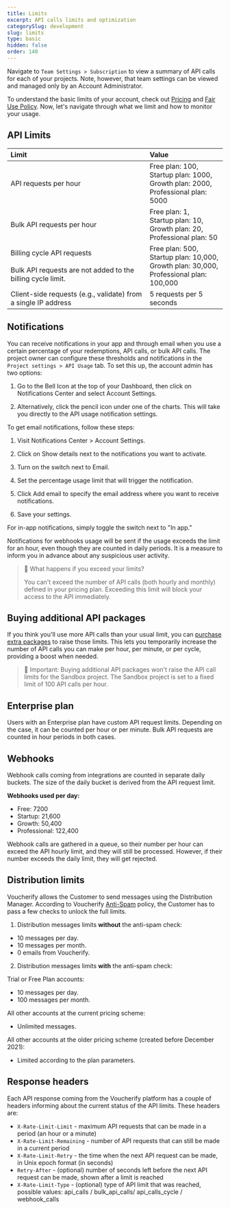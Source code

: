 ```yaml
---
title: Limits
excerpt: API calls limits and optimization
categorySlug: development
slug: limits
type: basic
hidden: false
order: 140
---
```


Navigate to `Team Settings > Subscription` to view a summary of API calls for each of your projects. Note, however, that team settings can be viewed and managed only by an Account Administrator. 

To understand the basic limits of your account, check out [Pricing](https://www.voucherify.io/pricing) and [Fair Use Policy](https://www.voucherify.io/legal/fair-use-policy). Now, let's navigate through what we limit and how to monitor your usage.

## API Limits

| **Limit** | **Value** |
|:---|:---|
| API requests per hour | Free plan: 100,<br>Startup plan: 1000,<br>Growth plan: 2000,<br>Professional plan: 5000 |
| Bulk API requests per hour | Free plan: 1,<br>Startup plan: 10,<br>Growth plan: 20,<br>Professional plan: 50 |
| Billing cycle API requests<br><br>Bulk API requests are not added to the billing cycle limit. | Free plan: 500,<br>Startup plan: 10,000,<br>Growth plan: 30,000,<br>Professional plan: 100,000 |
| Client-side requests (e.g., validate) from a single IP address | 5 requests per 5 seconds |

## Notifications

You can receive notifications in your app and through email when you use a certain percentage of your redemptions, API calls, or bulk API calls. The project owner can configure these thresholds and notifications in the `Project settings > API Usage` tab.
To set this up, the account admin has two options:

1. Go to the Bell Icon at the top of your Dashboard, then click on Notifications Center and select Account Settings.

2. Alternatively, click the pencil icon under one of the charts. This will take you directly to the API usage notification settings.

To get email notifications, follow these steps:

1. Visit Notifications Center > Account Settings.

2. Click on Show details next to the notifications you want to activate.

3. Turn on the switch next to Email.

4. Set the percentage usage limit that will trigger the notification.

5. Click Add email to specify the email address where you want to receive notifications.

6. Save your settings.

For in-app notifications, simply toggle the switch next to "In app."

Notifications for webhooks usage will be sent if the usage exceeds the limit for an hour, even though they are counted in daily periods. It is a measure to inform you in advance about any suspicious user activity.

> 📘 What happens if you exceed your limits?
>
> You can't exceed the number of API calls (both hourly and monthly) defined in your pricing plan. Exceeding this limit will block your access to the API immediately.

## Buying additional API packages

If you think you'll use more API calls than your usual limit, you can [purchase extra packages](https://support.voucherify.io/article/583-how-to-buy-extra-api-calls-packages) to raise those limits. This lets you temporarily increase the number of API calls you can make per hour, per minute, or per cycle, providing a boost when needed.

> 📘 Important: Buying additional API packages won't raise the API call limits for the Sandbox project. The Sandbox project is set to a fixed limit of 100 API calls per hour.

## Enterprise plan

Users with an Enterprise plan have custom API request limits. Depending on the case, it can be counted per hour or per minute. Bulk API requests are counted in hour periods in both cases.

## Webhooks

Webhook calls coming from integrations are counted in separate daily buckets.
The size of the daily bucket is derived from the API request limit. 

**Webhooks used per day:**
  * Free: 7200
  * Startup: 21,600
  * Growth: 50,400
  * Professional: 122,400

Webhook calls are gathered in a queue, so their number per hour can exceed the API hourly limit, and they will still be processed. However, if their number exceeds the daily limit, they will get rejected. 

## Distribution limits

Voucherify allows the Customer to send messages using the Distribution Manager. According to Voucherify [Anti-Spam](https://www.voucherify.io/legal/anti-spam-policy-v1-1) policy, the Customer has to pass a few checks to unlock the full limits.

1. Distribution messages limits **without** the anti-spam check:

* 10 messages per day.
* 10 messages per month.
* 0 emails from Voucherify.

2. Distribution messages limits **with** the anti-spam check:

Trial or Free Plan accounts:

* 10 messages per day.
* 100 messages per month.

All other accounts at the current pricing scheme: 

* Unlimited messages.

All other accounts at the older pricing scheme (created before December 2021):

* Limited according to the plan parameters.

## Response headers

Each API response coming from the Voucherify platform has a couple of headers informing about the current status of the API limits.
These headers are:
- `X-Rate-Limit-Limit` - maximum API requests that can be made in a period (an hour or a minute)
- `X-Rate-Limit-Remaining` - number of API requests that can still be made in a current period
- `X-Rate-Limit-Retry` - the time when the next API request can be made, in Unix epoch format (in seconds)
- `Retry-After` - (optional) number of seconds left before the next API request can be made, shown after a limit is reached
- `X-Rate-Limit-Type` - (optional) type of API limit that was reached, possible values: api_calls / bulk_api_calls/ api_calls_cycle / webhook_calls